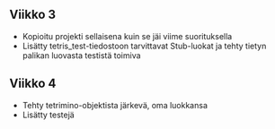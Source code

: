 ## Viikko 3

- Kopioitu projekti sellaisena kuin se jäi viime suorituksella
- Lisätty tetris_test-tiedostoon tarvittavat Stub-luokat ja tehty tietyn palikan luovasta testistä toimiva

## Viikko 4

- Tehty tetrimino-objektista järkevä, oma luokkansa
- Lisätty testejä 
